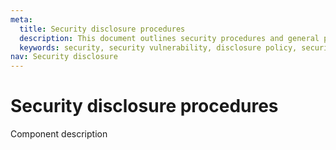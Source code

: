 ```yaml
---
meta:
  title: Security disclosure procedures
  description: This document outlines security procedures and general policies for the Vuetify project.
  keywords: security, security vulnerability, disclosure policy, security disclosure
nav: Security disclosure
---
```


# Security disclosure procedures
Component description

<entry-ad />

<backmatter />
